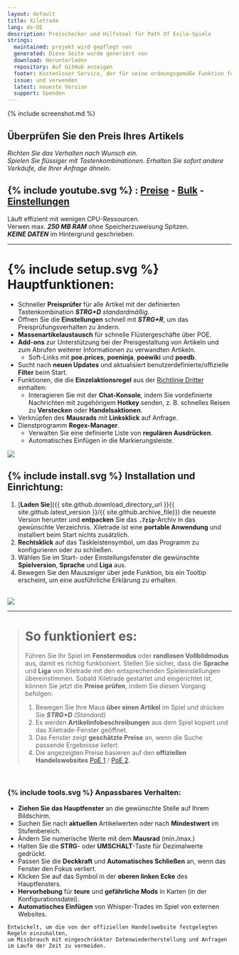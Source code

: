 ```yaml
---
layout: default
title: Xiletrade
lang: de-DE
description: Preischecker und Hilfstool für Path Of Exile-Spiele
strings:
  maintained: projekt wird gepflegt von
  generated: Diese Seite wurde generiert von
  download: Herunterladen
  repository: Auf GitHub anzeigen
  footer: Kostenloser Service, der für seine ordnungsgemäße Funktion fortlaufende Wartung erfordert.
  issue: und verwenden
  latest: neueste Version
  support: Spenden
---
```

{% include screenshot.md %}
## Überprüfen Sie den Preis Ihres Artikels

*Richten Sie das Verhalten nach Wunsch ein.*  
*Spielen Sie flüssiger mit Tastenkombinationen.* 
*Erhalten Sie sofort andere Verkäufe, die Ihrer Anfrage ähneln.*  

## {% include youtube.svg %} : [Preise](https://youtu.be/4mP3uOsr8oc) - [Bulk](https://youtu.be/6yuLZXTho-A) - [Einstellungen](https://youtu.be/libdIjrNM-8)<br>

Läuft effizient mit wenigen CPU-Ressourcen.  
Verwen max. ***250 MB RAM*** ohne Speicherzuweisung Spitzen.  
***KEINE DATEN*** im Hintergrund geschrieben.  

* * *

# {% include setup.svg %} Hauptfunktionen:

- Schneller **Preisprüfer** für alle Artikel mit der definierten Tastenkombination ***STRG+D*** *standardmäßig*.
- Öffnen Sie die **Einstellungen** schnell mit ***STRG+R***, um das Preisprüfungsverhalten zu ändern.
- **Massenartikelaustausch** für schnelle Flüstergeschäfte über POE.
- **Add-ons** zur Unterstützung bei der Preisgestaltung von Artikeln und zum Abrufen weiterer Informationen zu verwandten Artikeln.
	- Soft-Links mit **poe.prices**, **poeninja**, **poewiki** und **poedb**.
- Sucht nach **neuen Updates** und aktualisiert benutzerdefinierte/offizielle **Filter** beim Start.
- Funktionen, die die **Einzelaktionsregel** aus der [Richtlinie Dritter](https://www.pathofexile.com/developer/docs#policy) einhalten:
	- Interagieren Sie mit der **Chat-Konsole**, indem Sie vordefinierte Nachrichten mit zugehörigem **Hotkey** senden, z. B. schnelles Reisen zu **Verstecken** oder **Handelsaktionen**.
- Verknüpfen des **Mausrads** mit **Linksklick** auf Anfrage.
- Dienstprogramm **Regex-Manager**.
	- Verwalten Sie eine definierte Liste von **regulären Ausdrücken**.
	- Automatisches Einfügen in die Markierungsleiste.  

<img align="center" src="https://github.com/user-attachments/assets/1a3229fe-9f61-4c18-b4de-98e2ee026ace">
<br>

## {% include install.svg %} Installation und Einrichtung:

1. [**Laden Sie**]({{ site.github.download_directory_url }}{{ site.github.latest_version }}/{{ site.github.archive_file}}) die neueste Version herunter und **entpacken** Sie das **`.7zip`**-Archiv in das gewünschte Verzeichnis.
Xiletrade ist eine **portable Anwendung** und installiert beim Start nichts zusätzlich.
2. **Rechtsklick** auf das Taskleistensymbol, um das Programm zu konfigurieren oder zu schließen.
3. Wählen Sie im Start- oder Einstellungsfenster die gewünschte **Spielversion**, **Sprache** und **Liga** aus.
4. Bewegen Sie den Mauszeiger über jede Funktion, bis ein Tooltip erscheint, um eine ausführliche Erklärung zu erhalten.  
<br>
<img src="https://github.com/user-attachments/assets/2aa8b83a-9144-4b56-8d79-1808aac0d486">
<br>

* * *
> # So funktioniert es:
>
> Führen Sie Ihr Spiel im **Fenstermodus** oder **randlosen Vollbildmodus** aus, damit es richtig funktioniert.
> Stellen Sie sicher, dass die **Sprache** und **Liga** von Xiletrade mit den entsprechenden Spieleinstellungen übereinstimmen.
> Sobald Xiletrade gestartet und eingerichtet ist, können Sie jetzt die **Preise prüfen**, indem Sie diesen Vorgang befolgen:
> 1. Bewegen Sie Ihre Maus **über einen Artikel** im Spiel und drücken Sie ***STRG+D*** *(Standard)*
> 2. Es werden **Artikelinfobeschreibungen** aus dem Spiel kopiert und das Xiletrade-Fenster geöffnet.
> 3. Das Fenster zeigt **geschätzte Preise** an, wenn die Suche passende Ergebnisse liefert.
> 4. Die angezeigten Preise basieren auf den **offiziellen Handelswebsites** [PoE 1](https://www.pathofexile.com/trade/search/) / [PoE 2](https://www.pathofexile.com/trade2/search/poe2/).
<br>

### {% include tools.svg %} Anpassbares Verhalten:

* **Ziehen Sie das Hauptfenster** an die gewünschte Stelle auf Ihrem Bildschirm.
* Suchen Sie nach **aktuellen** Artikelwerten oder nach **Mindestwert** im Stufenbereich.
* Ändern Sie numerische Werte mit dem **Mausrad** (min./max.)
* Halten Sie die **STRG**- oder **UMSCHALT**-Taste für Dezimalwerte gedrückt.
* Passen Sie die **Deckkraft** und **Automatisches Schließen** an, wenn das Fenster den Fokus verliert.
* Klicken Sie auf das Symbol in der **oberen linken Ecke** des Hauptfensters.
* **Hervorhebung** für **teure** und **gefährliche Mods** in Karten (in der Konfigurationsdatei).
* **Automatisches Einfügen** von Whisper-Trades im Spiel von externen Websites.

```
Entwickelt, um die von der offiziellen Handelswebsite festgelegten Regeln einzuhalten,
um Missbrauch mit eingeschränkter Datenwiederherstellung und Anfragen im Laufe der Zeit zu vermeiden.
```
